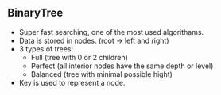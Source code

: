 ## BinaryTree

- Super fast searching, one of the most used algorithams.
- Data is stored in nodes. (root -> left and right)
- 3 types of trees:
    - Full (tree with 0 or 2 children)
    - Perfect (all interior nodes have the same depth or level)
    - Balanced (tree with minimal possible hight)
- Key is used to represent a node.